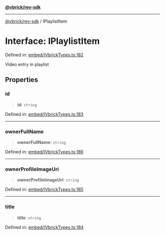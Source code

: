 [**@vbrick/rev-sdk**](../README.md)

***

[@vbrick/rev-sdk](../README.md) / IPlaylistItem

# Interface: IPlaylistItem

Defined in: [embed/IVbrickTypes.ts:182](https://github.com/lukeselden/rev-sdk-js/blob/main/src/embed/IVbrickTypes.ts#L182)

Video entry in playlist

## Properties

### id

> **id**: `string`

Defined in: [embed/IVbrickTypes.ts:183](https://github.com/lukeselden/rev-sdk-js/blob/main/src/embed/IVbrickTypes.ts#L183)

***

### ownerFullName

> **ownerFullName**: `string`

Defined in: [embed/IVbrickTypes.ts:186](https://github.com/lukeselden/rev-sdk-js/blob/main/src/embed/IVbrickTypes.ts#L186)

***

### ownerProfileImageUri

> **ownerProfileImageUri**: `string`

Defined in: [embed/IVbrickTypes.ts:185](https://github.com/lukeselden/rev-sdk-js/blob/main/src/embed/IVbrickTypes.ts#L185)

***

### title

> **title**: `string`

Defined in: [embed/IVbrickTypes.ts:184](https://github.com/lukeselden/rev-sdk-js/blob/main/src/embed/IVbrickTypes.ts#L184)
